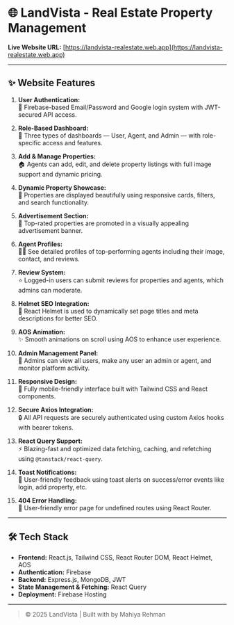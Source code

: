 # 🌐 LandVista - Real Estate Property Management

**Live Website URL:** [https://landvista-realestate.web.app](https://landvista-realestate.web.app)


---

## ✨ Website Features

1. **User Authentication:**  
   🔐 Firebase-based Email/Password and Google login system with JWT-secured API access.

2. **Role-Based Dashboard:**  
   👤 Three types of dashboards — User, Agent, and Admin — with role-specific access and features.

3. **Add & Manage Properties:**  
   🏠 Agents can add, edit, and delete property listings with full image support and dynamic pricing.

4. **Dynamic Property Showcase:**  
   📸 Properties are displayed beautifully using responsive cards, filters, and search functionality.

5. **Advertisement Section:**  
   🎯 Top-rated properties are promoted in a visually appealing advertisement banner.

6. **Agent Profiles:**  
   👩‍💼 See detailed profiles of top-performing agents including their image, contact, and reviews.

7. **Review System:**  
   ⭐ Logged-in users can submit reviews for properties and agents, which admins can moderate.

8. **Helmet SEO Integration:**  
   🧠 React Helmet is used to dynamically set page titles and meta descriptions for better SEO.

9. **AOS Animation:**  
   ✨ Smooth animations on scroll using AOS to enhance user experience.

10. **Admin Management Panel:**  
    🔧 Admins can view all users, make any user an admin or agent, and monitor platform activity.

11. **Responsive Design:**  
    📱 Fully mobile-friendly interface built with Tailwind CSS and React components.

12. **Secure Axios Integration:**  
    🔒 All API requests are securely authenticated using custom Axios hooks with bearer tokens.

13. **React Query Support:**  
    ⚡ Blazing-fast and optimized data fetching, caching, and refetching using `@tanstack/react-query`.

14. **Toast Notifications:**  
    📢 User-friendly feedback using toast alerts on success/error events like login, add property, etc.

15. **404 Error Handling:**  
    🚧 User-friendly error page for undefined routes using React Router.

---

## 🛠️ Tech Stack

- **Frontend:** React.js, Tailwind CSS, React Router DOM, React Helmet, AOS
- **Authentication:** Firebase
- **Backend:** Express.js, MongoDB, JWT
- **State Management & Fetching:** React Query
- **Deployment:** Firebase Hosting

---

> © 2025 LandVista | Built with by Mahiya Rehman
